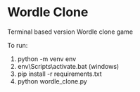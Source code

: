 
# Wordle Clone

Terminal based version Wordle clone game

To run:

1. python -m venv env
2. env\Scripts\activate.bat (windows)
3. pip install -r requirements.txt
4. python wordle_clone.py

